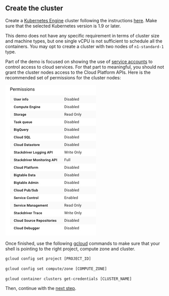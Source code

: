 ## Create the cluster

Create a [Kubernetes Engine](https://cloud.google.com/kubernetes-engine/) cluster following the instructions [here](https://cloud.google.com/kubernetes-engine/docs/quickstart). Make sure that the selected Kubernetes version is 1.9 or later.

This demo does not have any specific requirement in terms of cluster size and machine types, but one single vCPU is not sufficient to schedule all the containers. You may opt to create a cluster with two nodes of `n1-standard-1` type.

Part of the demo is focused on showing the use of [service accounts](https://cloud.google.com/iam/docs/service-accounts) to control access to cloud services. For that part to meaningful, you should not grant the cluster nodes access to the Cloud Platform APIs. Here is the recommended set of permissions for the cluster nodes:

![permissions](./images/permissions.jpg)

Once finished, use the following [gcloud](https://cloud.google.com/sdk/gcloud/) commands to make sure that your shell is pointing to the right project, compute zone and cluster.

```
gcloud config set project [PROJECT_ID]

gcloud config set compute/zone [COMPUTE_ZONE]

gcloud container clusters get-credentials [CLUSTER_NAME]
```

Then, continue with the [next step](./webgui.md).
